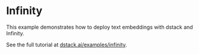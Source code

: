 # Infinity

This example demonstrates how to deploy text embeddings with dstack
and Infinity.

See the full tutorial at [dstack.ai/examples/infinity](https://dstack.ai/examples/infinity).